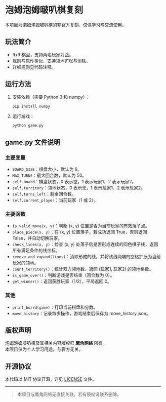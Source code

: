 # 泡姆泡姆啵叭棋复刻

本项目为泡姆泡姆啵叭棋的非官方复刻，仅供学习与交流使用。

## 玩法简介

- 9x9 棋盘，支持两名玩家对战。
- 规则与原作类似，支持领地扩张与消除。
- 详细规则见代码注释。

## 运行方法

1. 安装依赖（需要 Python 3 和 numpy）：
   ```sh
   pip install numpy
   ```
2. 运行游戏：
   ```sh
   python game.py
   ```

## game.py 文件说明

### 主要变量
- `BOARD_SIZE`：棋盘大小，默认为 9。
- `MAX_TURNS`：最大回合数，默认为 50。
- `self.board`：棋盘状态，0 表示空，1 表示玩家1，2 表示玩家2。
- `self.territory`：领地状态，0 表示无，1 表示玩家1，2 表示玩家2。
- `self.turns_left`：剩余回合数。
- `self.current_player`：当前玩家（1 或 2）。

### 主要函数
- `is_valid_move(x, y)`：判断 (x, y) 位置是否为当前玩家的有效落子点。
- `place_piece(x, y)`：在 (x, y) 位置落子，若成功返回 True，否则返回 False，并自动切换玩家。
- `check_lines(x, y)`：检查 (x, y) 处落子后是否形成连续的同色棋子线，返回所有满足条件的线坐标。
- `remove_and_expand(lines)`：消除形成的线，并将该线两端的空格扩展为当前玩家的领地。
- `count_territory()`：统计双方领地数，返回 (玩家1, 玩家2) 的领地格数。
- `is_game_over()`：判断游戏是否结束（回合数为 0）。
- `get_winner()`：返回获胜玩家（1/2），平局返回 0。

### 其他
- `print_board(game)`：打印当前棋盘和分数。
- `move_history`：记录每步操作，游戏结束后保存为 move_history.json。

## 版权声明

泡姆泡姆啵叭棋及其相关内容版权归 **鹰角网络** 所有。  
本项目仅为个人学习用途，与官方无关。

## 开源协议

本代码以 MIT 协议开源，详见 [LICENSE](LICENSE) 文件。

---

> 本项目与鹰角网络无直接关联，若有侵权请联系删除。